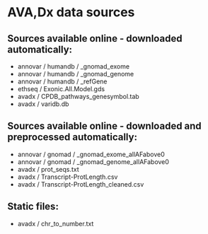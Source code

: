 # AVA,Dx data sources

## Sources available online - downloaded automatically:
- annovar / humandb / <hg19>_gnomad_exome
- annovar / humandb / <hg19>_gnomad_genome
- annovar / humandb / <hg19>_refGene
- ethseq / Exonic.All.Model.gds
- avadx / CPDB_pathways_genesymbol.tab
- avadx / varidb.db

## Sources available online - downloaded and preprocessed automatically:
- annovar / gnomad / <hg19>_gnomad_exome_allAFabove0
- annovar / gnomad / <hg19>_gnomad_genome_allAFabove0
- avadx / prot_seqs.txt
- avadx / Transcript-ProtLength.csv
- avadx / Transcript-ProtLength_cleaned.csv

## Static files:
- avadx / chr_to_number.txt
